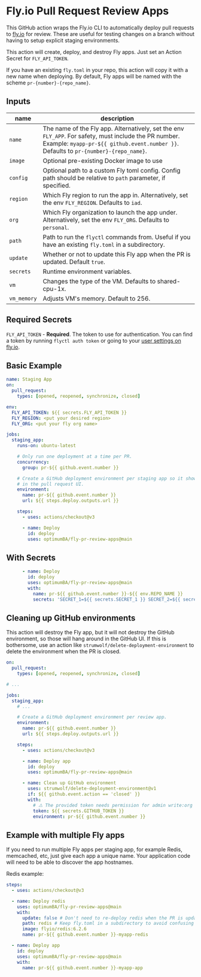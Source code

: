 # Fly.io Pull Request Review Apps

This GitHub action wraps the Fly.io CLI to automatically deploy pull requests to [fly.io](http://fly.io) for review. These are useful for testing changes on a branch without having to setup explicit staging environments.

This action will create, deploy, and destroy Fly apps. Just set an Action Secret for `FLY_API_TOKEN`.

If you have an existing `fly.toml` in your repo, this action will copy it with a new name when deploying. By default, Fly apps will be named with the scheme `pr-{number}-{repo_name}`.

## Inputs

| name        | description                                                                                                                                                                                   |
| ----------- | --------------------------------------------------------------------------------------------------------------------------------------------------------------------------------------------- |
| `name`      | The name of the Fly app. Alternatively, set the env `FLY_APP`. For safety, must include the PR number. Example: `myapp-pr-${{ github.event.number }}`. Defaults to `pr-{number}-{repo_name}`. |
| `image`     | Optional pre-existing Docker image to use                                                                                                                                                     |
| `config`    | Optional path to a custom Fly toml config. Config path should be relative to `path` parameter, if specified.                                                                                  |
| `region`    | Which Fly region to run the app in. Alternatively, set the env `FLY_REGION`. Defaults to `iad`.                                                                                               |
| `org`       | Which Fly organization to launch the app under. Alternatively, set the env `FLY_ORG`. Defaults to `personal`.                                                                                 |
| `path`      | Path to run the `flyctl` commands from. Useful if you have an existing `fly.toml` in a subdirectory.                                                                                          |
| `update`    | Whether or not to update this Fly app when the PR is updated. Default `true`.                                                                                                                 |
| `secrets`   | Runtime environment variables.                                                                                                                                                                |
| `vm`        | Changes the type of the VM. Defaults to shared-cpu-1x.                                                                                                                                        |
| `vm_memory` | Adjusts VM's memory. Default to 256.                                                                                                                                                          |

## Required Secrets

`FLY_API_TOKEN` - **Required**. The token to use for authentication. You can find a token by running `flyctl auth token` or going to your [user settings on fly.io](https://fly.io/user/personal_access_tokens).

## Basic Example

```yaml
name: Staging App
on:
  pull_request:
    types: [opened, reopened, synchronize, closed]

env:
  FLY_API_TOKEN: ${{ secrets.FLY_API_TOKEN }}
  FLY_REGION: <put your desired region>
  FLY_ORG: <put your fly org name>

jobs:
  staging_app:
    runs-on: ubuntu-latest

    # Only run one deployment at a time per PR.
    concurrency:
      group: pr-${{ github.event.number }}

    # Create a GitHub deployment environment per staging app so it shows up
    # in the pull request UI.
    environment:
      name: pr-${{ github.event.number }}
      url: ${{ steps.deploy.outputs.url }}

    steps:
      - uses: actions/checkout@v3

      - name: Deploy
        id: deploy
        uses: optimumBA/fly-pr-review-apps@main
```

## With Secrets

```YAML
      - name: Deploy
        id: deploy
        uses: optimumBA/fly-pr-review-apps@main
        with:
          name: pr-${{ github.event.number }}-${{ env.REPO_NAME }}
          secrets: 'SECRET_1=${{ secrets.SECRET_1 }} SECRET_2=${{ secrets.SECRET_2 }}'
```

## Cleaning up GitHub environments

This action will destroy the Fly app, but it will not destroy the GitHub environment, so those will hang around in the GitHub UI. If this is bothersome, use an action like `strumwolf/delete-deployment-environment` to delete the environment when the PR is closed.

```yaml
on:
  pull_request:
    types: [opened, reopened, synchronize, closed]

# ...

jobs:
  staging_app:
    # ...

    # Create a GitHub deployment environment per review app.
    environment:
      name: pr-${{ github.event.number }}
      url: ${{ steps.deploy.outputs.url }}

    steps:
      - uses: actions/checkout@v3

      - name: Deploy app
        id: deploy
        uses: optimumBA/fly-pr-review-apps@main

      - name: Clean up GitHub environment
        uses: strumwolf/delete-deployment-environment@v1
        if: ${{ github.event.action == 'closed' }}
        with:
          # ⚠️ The provided token needs permission for admin write:org
          token: ${{ secrets.GITHUB_TOKEN }}
          environment: pr-${{ github.event.number }}
```

## Example with multiple Fly apps

If you need to run multiple Fly apps per staging app, for example Redis, memcached, etc, just give each app a unique name. Your application code will need to be able to discover the app hostnames.

Redis example:

```yaml
steps:
  - uses: actions/checkout@v3

  - name: Deploy redis
    uses: optimumBA/fly-pr-review-apps@main
    with:
      update: false # Don't need to re-deploy redis when the PR is updated
      path: redis # Keep fly.toml in a subdirectory to avoid confusing flyctl
      image: flyio/redis:6.2.6
      name: pr-${{ github.event.number }}-myapp-redis

  - name: Deploy app
    id: deploy
    uses: optimumBA/fly-pr-review-apps@main
    with:
      name: pr-${{ github.event.number }}-myapp-app
```
